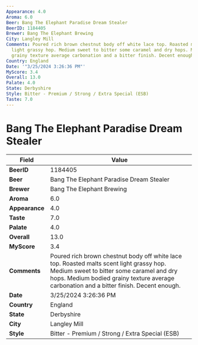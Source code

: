 ```yaml
---
Appearance: 4.0
Aroma: 6.0
Beer: Bang The Elephant Paradise Dream Stealer
BeerID: 1184405
Brewer: Bang The Elephant Brewing
City: Langley Mill
Comments: Poured rich brown chestnut body off white lace top. Roasted malts scent
  light grassy hop. Medium sweet to bitter some caramel and dry hops. Medium bodied
  grainy texture average carbonation and a bitter finish. Decent enough.
Country: England
Date: '"3/25/2024 3:26:36 PM"'
MyScore: 3.4
Overall: 13.0
Palate: 4.0
State: Derbyshire
Style: Bitter - Premium / Strong / Extra Special (ESB)
Taste: 7.0
---
```


# Bang The Elephant Paradise Dream Stealer

| Field         | Value |
|---------------|-------|
| **BeerID** | 1184405 |
| **Beer** | Bang The Elephant Paradise Dream Stealer |
| **Brewer** | Bang The Elephant Brewing |
| **Aroma** | 6.0 |
| **Appearance** | 4.0 |
| **Taste** | 7.0 |
| **Palate** | 4.0 |
| **Overall** | 13.0 |
| **MyScore** | 3.4 |
| **Comments** | Poured rich brown chestnut body off white lace top. Roasted malts scent light grassy hop. Medium sweet to bitter some caramel and dry hops. Medium bodied grainy texture average carbonation and a bitter finish. Decent enough. |
| **Date** | 3/25/2024 3:26:36 PM |
| **Country** | England |
| **State** | Derbyshire |
| **City** | Langley Mill |
| **Style** | Bitter - Premium / Strong / Extra Special (ESB) |
